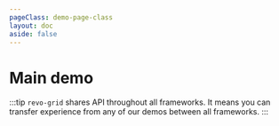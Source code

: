 ```yaml
---
pageClass: demo-page-class
layout: doc
aside: false
---
```


<script setup>
import Grid from './vue/DemoMain.vue'
</script>


# Main demo

:::tip
`revo-grid` shares API throughout all frameworks. 
It means you can transfer experience from any of our demos between all frameworks.
:::

<Grid />

